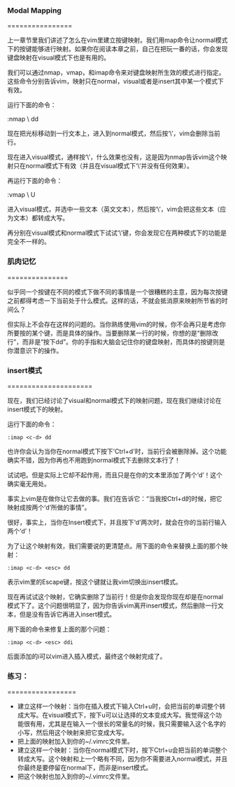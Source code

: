 ### Modal Mapping
================

上一章节里我们讲述了怎么在vim里建立按键映射。我们用map命令让normal模式下的按键能够进行映射。如果你在阅读本章之前，自己在把玩一番的话，你会发现键盘映射在visual模式下也是有用的。
     
我们可以通过nmap，vmap，和imap命令来对键盘映射所生效的模式进行指定。这些命令分别告诉vim，映射只在normal，visual或者是insert其中某一个模式下有效。
     
运行下面的命令：

:nmap \ dd
     
现在把光标移动到一行文本上，进入到normal模式，然后按‘\’，vim会删除当前行。

现在进入visual模式，通样按‘\’，什么效果也没有，这是因为nmap告诉vim这个映射只在normal模式下有效（并且在visual模式下‘\’并没有任何效果）。

再运行下面的命令：

:vmap \ U

进入visual模式，并选中一些文本（英文文本），然后按‘\’，vim会把这些文本（应为文本）都转成大写。

再分别在visual模式和normal模式下试试‘\’键，你会发现它在两种模式下的功能是完全不一样的。

### 肌肉记忆
===============

似乎同一个按键在不同的模式下做不同的事情是一个很糟糕的主意，因为每次按键之前都得考虑一下当前处于什么模式。这样的话，不就会抵消原来映射所节省的时间么？
     
但实际上不会存在这样的问题的。当你熟练使用vim的时候，你不会再只是考虑你所要按的某个键，而是具体的操作。当要删除某一行的时候，你想的是“删除改行”，而非是“按下dd”。你的手指和大脑会记住你的键盘映射，而具体的按键则是你潜意识下的操作。

### insert模式
=====================

现在，我们已经讨论了visual和normal模式下的映射问题，现在我们继续讨论在insert模式下的映射。

运行下面的命令：

`:imap <c-d> dd`

也许你会认为当你在normal模式下按下'Ctrl+d'时，当前行会被删除掉。这个功能确实不错，因为你再也不用跑到normal模式下去删除文本行了！

试试吧。但是实际上它却不起作用，而且只是在你的文本里添加了两个‘d’！这个确实毫无用处。
     
事实上vim是在做你让它去做的事。我们在告诉它：“当我按Ctrl+d的时候，把它映射成按两个‘d’所做的事情”。

很好，事实上，当你在Insert模式下，并且按下‘d’两次时，就会在你的当前行输入两个‘d’！

为了让这个映射有效，我们需要说的更清楚点。用下面的命令来替换上面的那个映射：

`:imap <c-d> <esc> dd`

<esc>表示vim里的Escape键，按这个键就让我vim切换出insert模式。

现在再试试这个映射，它确实删除了当前行！但是你会发现你现在却是在normal模式下了。这个问题很明显了，因为你告诉vim离开insert模式，然后删除一行文本，但是没有告诉它再进入insert模式。
     
用下面的命令来修复上面的那个问题：

`:imap <c-d> <esc> ddi`

后面添加的i可以vim进入插入模式，最终这个映射完成了。

### 练习：
=================

- 建立这样一个映射：当你在插入模式下输入Ctrl+u时，会把当前的单词整个转成大写。在visual模式下，按下u可以让选择的文本变成大写。我觉得这个功能很有用，尤其是在输入一个很长的常量名的时候，我只需要输入这个名字的小写，然后用这个映射来把它变成大写。
- 把上面的映射加入到你的~/.vimrc文件里。
- 建立这样一个映射：当你在normal模式下时，按下Ctrl+u会把当前的单词整个转成大写。这个映射和上一个略有不同，因为你不需要进入normal模式，并且你最终是要停留在normal下，而非是insert模式。
- 把这个映射也加入到你的~/.vimrc文件里。
